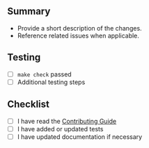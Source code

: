 ## Summary
- Provide a short description of the changes.
- Reference related issues when applicable.

## Testing
- [ ] `make check` passed
- [ ] Additional testing steps

## Checklist
- [ ] I have read the [Contributing Guide](../CONTRIBUTING.md)
- [ ] I have added or updated tests
- [ ] I have updated documentation if necessary
